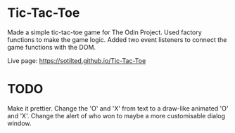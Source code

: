 # Tic-Tac-Toe
Made a simple tic-tac-toe game for The Odin Project.
Used factory functions to make the game logic.
Added two event listeners to connect the game functions with the DOM.

Live page: https://sotilted.github.io/Tic-Tac-Toe

# TODO
Make it prettier.
Change the 'O' and 'X' from text to a draw-like animated 'O' and 'X'.
Change the alert of who won to maybe a more customisable dialog window.